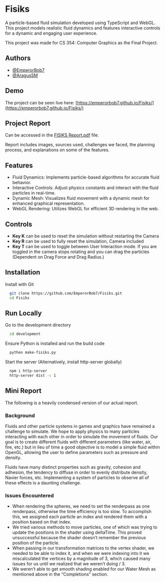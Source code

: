 # Fisiks
A particle-based fluid simulation developed using TypeScript and WebGL. This project models realistic fluid dynamics and features interactive controls for a dynamic and engaging user experience.

This project was made for CS 354: Computer Graphics as the Final Project.
## Authors
- [@EmperorBob7](https://github.com/EmperorBob7/)
- [@AragusSM](https://github.com/AragusSM/)


## Demo

The project can be seen live here: [https://emperorbob7.github.io/Fisiks/](https://emperorbob7.github.io/Fisiks/)
## Project Report
Can be accessed in the [FISIKS Report.pdf](https://github.com/EmperorBob7/Fisiks/blob/main/FISIKS%20Report.pdf) file.

Report includes images, sources used, challenges we faced, the planning process, and explanations on some of the features.
## Features
- Fluid Dynamics: Implements particle-based algorithms for accurate fluid behavior.
- Interactive Controls: Adjust physics constants and interact with the fluid particles in real-time.
- Dynamic Mesh: Visualizes fluid movement with a dynamic mesh for enhanced graphical representation.
- WebGL Rendering: Utilizes WebGL for efficient 3D rendering in the web.
## Controls
- **Key K** can be used to reset the simulation without restarting the Camera
- **Key R** can be used to fully reset the simulation, Camera included
- **Key T** can be used to toggle between User Interaction mode. If you are toggled in the camera stops rotating and you can drag the particles (Dependent on Drag Force and Drag Radius.)
## Installation

Install with Git

```bash
  git clone https://github.com/EmperorBob7/Fisiks.git
  cd Fisiks
```
## Run Locally

Go to the development directory

```bash
  cd development
```

Ensure Python is installed and run the build code

```bash
  python make-fisiks.py
```

Start the server (Alternatively, install http-server globally)

```bash
  npm i http-server
  http-server dist -c 1
```


## Mini Report
The following is a heavily condensed version of our actual report.
### Background
Fluids and other particle systems in games and graphics have remained a challenge to simulate. We hope to apply physics to many particles interacting with each other in order to simulate the movement of fluids. Our goal is to create different fluids with different parameters (like water, air, fire, etc.) but in lieu of time a good objective is to model a simple fluid within OpenGL, allowing the user to define parameters such as pressure and density.

Fluids have many distinct properties such as gravity, cohesion and adhesion, the tendency to diffuse in order to evenly distribute density, Navier forces, etc. Implementing a system of particles to observe all of these effects is a daunting challenge. 
### Issues Encountered
- When rendering the spheres, we need to set the renderpass as one renderpass, otherwise the time efficiency is too slow. To accomplish this, we assigned each particle an index and rendered them with a position based on that index.
- We tried various methods to move particles, one of which was trying to update the positions in the shader using deltaTime. This proved unsuccessful because the shader doesn’t remember the previous position of the particle.
- When passing in our transformation matrices to the vertex shader, we needed to be able to index it, and when we were indexing into it we miscalculated the vertices by a magnitude of 3, which caused many issues for us until we realized that we weren’t doing / 3.
- We weren’t able to get smooth shading enabled for our Water Mesh as mentioned above in the “Completions” section.
